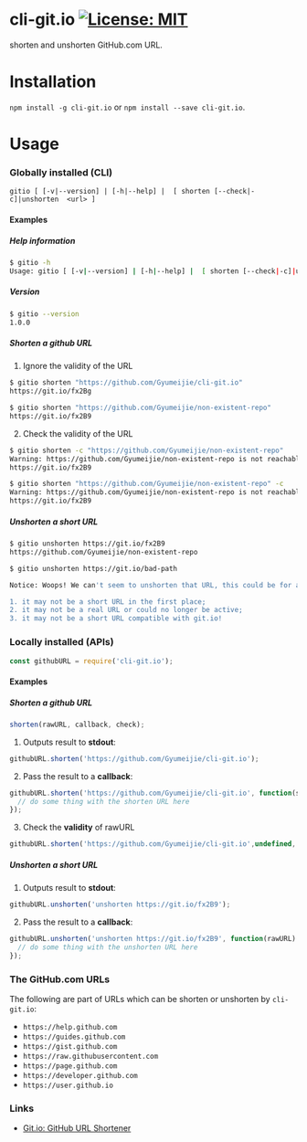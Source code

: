 # cli-git.io [![License: MIT](https://img.shields.io/badge/License-MIT-blue.svg)](https://opensource.org/licenses/MIT)

shorten and unshorten GitHub.com URL.

# Installation

`npm install -g cli-git.io`  or `npm install --save cli-git.io`.

# Usage

### Globally installed (**CLI**)

`gitio [ [-v|--version] | [-h|--help] |  [ shorten [--check|-c]|unshorten  <url> ]`

#### Examples

##### Help information           
```bash
$ gitio -h 
Usage: gitio [ [-v|--version] | [-h|--help] |  [ shorten [--check|-c]|unshorten  <url> ] ]
```
##### Version        
```bash
$ gitio --version
1.0.0
```

##### Shorten a github URL

1. Ignore the validity of the URL
```bash
$ gitio shorten "https://github.com/Gyumeijie/cli-git.io"
https://git.io/fx2Bg

$ gitio shorten "https://github.com/Gyumeijie/non-existent-repo"
https://git.io/fx2B9
```

2. Check the validity of the URL
```bash
$ gitio shorten -c "https://github.com/Gyumeijie/non-existent-repo"
Warning: https://github.com/Gyumeijie/non-existent-repo is not reachable!
https://git.io/fx2B9

$ gitio shorten "https://github.com/Gyumeijie/non-existent-repo" -c
Warning: https://github.com/Gyumeijie/non-existent-repo is not reachable!
https://git.io/fx2B9
```

##### Unshorten a short URL

```bash
$ gitio unshorten https://git.io/fx2B9
https://github.com/Gyumeijie/non-existent-repo

$ gitio unshorten https://git.io/bad-path

Notice: Woops! We can't seem to unshorten that URL, this could be for a few reasons:

1. it may not be a short URL in the first place;
2. it may not be a real URL or could no longer be active;
3. it may not be a short URL compatible with git.io!
```

### Locally installed (**APIs**)

```javascript
const githubURL = require('cli-git.io');
```

#### Examples

##### Shorten a github URL
```javascript
shorten(rawURL, callback, check);
```

1. Outputs result to **stdout**:
```javascript
githubURL.shorten('https://github.com/Gyumeijie/cli-git.io');
```

2. Pass the result to a **callback**:
```javascript
githubURL.shorten('https://github.com/Gyumeijie/cli-git.io', function(shortURL) {
  // do some thing with the shorten URL here
});
```
3. Check the **validity** of rawURL
```javascript
githubURL.shorten('https://github.com/Gyumeijie/cli-git.io',undefined, true);
```

##### Unshorten a short URL

1. Outputs result to **stdout**:
```javascript
githubURL.unshorten('unshorten https://git.io/fx2B9');
```

2. Pass the result to a **callback**:
```javascript
githubURL.unshorten('unshorten https://git.io/fx2B9', function(rawURL) {
  // do some thing with the unshorten URL here
});
```

### The GitHub.com URLs
The following are part of URLs which can be shorten or unshorten by `cli-git.io`:

- `https://help.github.com`
- `https://guides.github.com` 
- `https://gist.github.com`
- `https://raw.githubusercontent.com`
- `https://page.github.com` 
- `https://developer.github.com`
- `https://user.github.io`

### Links

- [Git.io: GitHub URL Shortener](https://blog.github.com/2011-11-10-git-io-github-url-shortener/)
